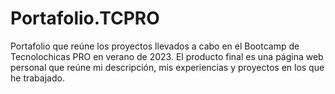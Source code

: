 # Portafolio.TCPRO
Portafolio que reúne los proyectos llevados a cabo en el Bootcamp de Tecnolochicas PRO en verano de 2023. El producto final es una página web personal que reúne mi descripción, mis experiencias y proyectos en los que he trabajado.
